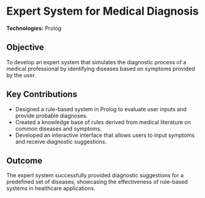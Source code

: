 # Expert System for Medical Diagnosis

**Technologies:** Prolog  

## Objective
To develop an expert system that simulates the diagnostic process of a medical professional by identifying diseases based on symptoms provided by the user.

## Key Contributions
- Designed a rule-based system in Prolog to evaluate user inputs and provide probable diagnoses.
- Created a knowledge base of rules derived from medical literature on common diseases and symptoms.
- Developed an interactive interface that allows users to input symptoms and receive diagnostic suggestions.

## Outcome
The expert system successfully provided diagnostic suggestions for a predefined set of diseases, showcasing the effectiveness of rule-based systems in healthcare applications.
